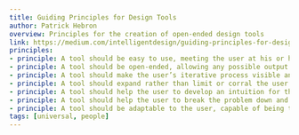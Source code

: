 ```yaml
---
title: Guiding Principles for Design Tools
author: Patrick Hebron
overview: Principles for the creation of open-ended design tools
link: https://medium.com/intelligentdesign/guiding-principles-for-design-tools-8a9261bd5150
principles:
- principle: A tool should be easy to use, meeting the user at his or her point-of-view rather than requiring the user to gain expertise about the tool itself.
- principle: A tool should be open-ended, allowing any possible output.
- principle: A tool should make the user’s iterative process visible and navigable.
- principle: A tool should expand rather than limit or corral the user’s thinking.
- principle: A tool should help the user to develop an intuition for the problem space, its inherent constraints and the relationships between properties.
- principle: A tool should help the user to break the problem down and work through its components while keeping the whole in mind.
- principle: A tool should be adaptable to the user, capable of being transformed by its own design process.
tags: [universal, people]
---
```

